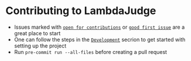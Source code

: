 # Contributing to LambdaJudge
* Issues marked with 
[`open for contributions`](https://github.com/MartinXPN/LambdaJudge/labels/open%20for%20contributions) or
[`good first issue`](https://github.com/MartinXPN/LambdaJudge/issues?q=is%3Aissue+is%3Aopen+label%3A%22good+first+issue%22) 
are a great place to start
* One can follow the steps in the [`Development`](https://github.com/MartinXPN/LambdaJudge#development) secrion to get started with setting up the project
* Run `pre-commit run --all-files` before creating a pull request
